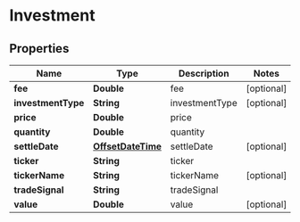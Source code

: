 
# Investment

## Properties
Name | Type | Description | Notes
------------ | ------------- | ------------- | -------------
**fee** | **Double** | fee |  [optional]
**investmentType** | **String** | investmentType |  [optional]
**price** | **Double** | price | 
**quantity** | **Double** | quantity | 
**settleDate** | [**OffsetDateTime**](OffsetDateTime.md) | settleDate |  [optional]
**ticker** | **String** | ticker | 
**tickerName** | **String** | tickerName |  [optional]
**tradeSignal** | **String** | tradeSignal | 
**value** | **Double** | value |  [optional]




